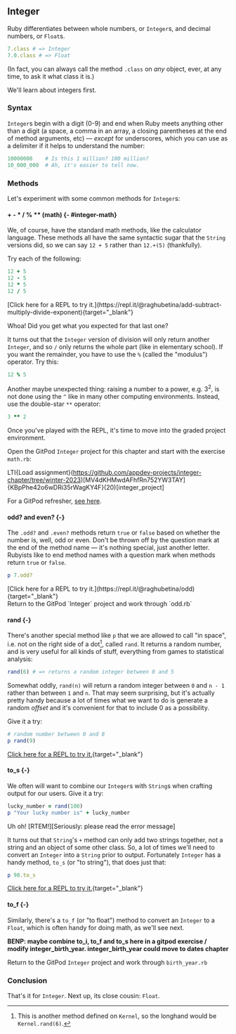 ## Integer

Ruby differentiates between whole numbers, or `Integer`s, and decimal numbers, or `Float`s.

 ```ruby
7.class # => Integer
7.0.class # => Float
```

(In fact, you can always call the method `.class` on _any_ object, ever, at any time, to ask it what class it is.)

We'll learn about integers first.

###  Syntax

`Integer`s begin with a digit (0-9) and end when Ruby meets anything other than a digit (a space, a comma in an array, a closing parentheses at the end of method arguments, etc) — _except_ for underscores, which you can use as a delimiter if it helps to understand the number:

```ruby
10000000    # Is this 1 million? 100 million?
10_000_000  # Ah, it's easier to tell now.
```

###  Methods

Let's experiment with some common methods for `Integer`s:

#### + - * / % ** (math) {- #integer-math}

We, of course, have the standard math methods, like the calculator language. These methods all have the same syntactic sugar that the `String` versions did, so we can say `12 + 5` rather than `12.+(5)` (thankfully).

Try each of the following:

```ruby
12 + 5
12 - 5
12 * 5
12 / 5
```

<div class="experiment" markdown="1">
  [Click here for a REPL to try it.](https://repl.it/@raghubetina/add-subtract-multiply-divide-exponent){target="_blank"}
</div>

Whoa! Did you get what you expected for that last one?

It turns out that the `Integer` version of division will only return another `Integer`, and so `/` only returns the whole part (like in elementary school). If you want the remainder, you have to use the `%` (called the "modulus") operator. Try this:

```ruby
12 % 5
```

Another maybe unexpected thing: raising a number to a power, e.g. 3<sup>2</sup>, is not done using the `^` like in many other computing environments. Instead, use the double-star `**` operator:

```ruby
3 ** 2
```

Once you've played with the REPL, it's time to move into the graded project environment.

<div class="proj" markdown="1">

  Open the GitPod `Integer` project for this chapter and start with the exercise `math.rb`:

  LTI{Load assignment}(https://github.com/appdev-projects/integer-chapter/tree/winter-2023)[MV4dKHMwdAFhfRn752YW3TAY]{KBpPhe42o6wDRi35rWagKY4F}(20)[integer_project] 
  
  For a GitPod refresher, [see here](#start-gitpod-project).
</div>

#### odd? and even? {-}

The `.odd?` and `.even?` methods return `true` or `false` based on whether the number is, well, odd or even. Don't be thrown off by the question mark at the end of the method name — it's nothing special, just another letter. Rubyists like to end method names with a question mark when methods return `true` or `false`.

```ruby
p 7.odd?
```

<div class="experiment" markdown="1">
  [Click here for a REPL to try it.](https://repl.it/@raghubetina/odd){target="_blank"}
</div>

<div class="proj" markdown="1">
  Return to the GitPod `Integer` project and work through `odd.rb`
</div>

#### rand {-}

There's another special method like `p` that we are allowed to call "in space", i.e. not on the right side of a dot[^rand_implicit_receiver], called `rand`. It returns a random number, and is very useful for all kinds of stuff, everything from games to statistical analysis:

[^rand_implicit_receiver]: This is another method defined on `Kernel`, so the longhand would be `Kernel.rand(6)`.

```ruby
rand(6) # => returns a random integer between 0 and 5
```

Somewhat oddly, `rand(n)` will return a random integer between `0` and `n - 1` rather than between `1` and `n`. That may seem surprising, but it's actually pretty handy because a lot of times what we want to do is generate a random _offset_ and it's convenient for that to include 0 as a possibility.

Give it a try:

```ruby
# random number between 0 and 8
p rand(9)
```

<div class="experiment" markdown="1">

  [Click here for a REPL to try it.](https://repl.it/@raghubetina/rand){target="_blank"}
</div>

#### to_s {-}

We often will want to combine our `Integer`s with `String`s when crafting output for our users. Give it a try:

```ruby
lucky_number = rand(100)
p "Your lucky number is" + lucky_number
```

Uh oh! [RTEM!][Seriously: please read the error message]

It turns out that `String`'s `+` method can only add two strings together, not a string and an object of some other class. So, a lot of times we'll need to convert an `Integer` into a `String` prior to output. Fortunately `Integer` has a handy method, `to_s` (or "to string"), that does just that:

```ruby
p 98.to_s
```

<div class="experiment" markdown="1">

  [Click here for a REPL to try it.](https://repl.it/@raghubetina/tos){target="_blank"}
</div>

#### to_f {-}

Similarly, there's a `to_f` (or "to float") method to convert an `Integer` to a `Float`, which is often handy for doing math, as we'll see next.

**BENP: maybe combine to_i, to_f and to_s here in a gitpod exercise / modify integer_birth_year. integer_birth_year could move to dates chapter**

<div class="proj" markdown="1">

  Return to the GitPod `Integer` project and work through `birth_year.rb`
</div>

###  Conclusion

That's it for `Integer`. Next up, its close cousin: `Float`.